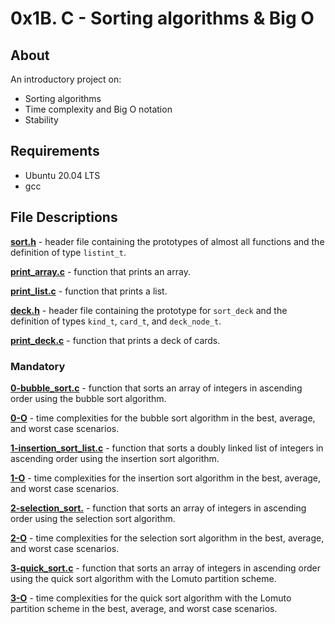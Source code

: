 # 0x1B. C - Sorting algorithms & Big O
## About
An introductory project on:
- Sorting algorithms
- Time complexity and Big O notation
- Stability
## Requirements
- Ubuntu 20.04 LTS
- gcc
## File Descriptions
**[sort.h](sort.h)** - header file containing the prototypes of almost all functions and the definition of type `listint_t`. 

**[print_array.c](print_array.c)** - function that prints an array.

**[print_list.c](print_list.c)** - function that prints a list.

**[deck.h](deck.h)** - header file containing the prototype for `sort_deck` and the definition of types `kind_t`, `card_t`, and `deck_node_t`.

**[print_deck.c](print_deck.c)** - function that prints a deck of cards.
### Mandatory
**[0-bubble_sort.c](0-bubble_sort.c)** - function that sorts an array of integers in ascending order using the bubble sort algorithm.

**[0-O](0-O)** - time complexities for the bubble sort algorithm in the best, average, and worst case scenarios.

**[1-insertion_sort_list.c](1-insertion_sort_list.c)** - function that sorts a doubly linked list of integers in ascending order using the insertion sort algorithm.

**[1-O](1-O)** - time complexities for the insertion sort algorithm in the best, average, and worst case scenarios.

**[2-selection_sort.](2-selection_sort.)** - function that sorts an array of integers in ascending order using the selection sort algorithm.

**[2-O](2-O)** - time complexities for the selection sort algorithm in the best, average, and worst case scenarios.

**[3-quick_sort.c](3-quick_sort.c)** - function that sorts an array of integers in ascending order using the quick sort algorithm with the Lomuto partition scheme.

**[3-O](3-O)** - time complexities for the quick sort algorithm with the Lomuto partition scheme in the best, average, and worst case scenarios.
